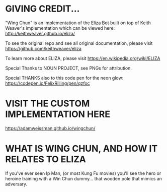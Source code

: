 # GIVING CREDIT... 

"Wing Chun" is an implementation of the Eliza Bot built on top of Keith Weaver's implementation which can be viewed here: http://keithweaver.github.io/eliza/

To see the original repo and see all original documentation, please visit https://github.com/keithweaver/eliza

To learn more about ELIZA, please visit https://en.wikipedia.org/wiki/ELIZA

Special Thanks to NOUN PROJECT, see PNGs for attribution.

Special THANKS also to this code pen for the neon glow: https://codepen.io/FelixRilling/pen/qzfoc

# VISIT THE CUSTOM IMPLEMENTATION HERE

https://adamweissman.github.io/wingchun/

# WHAT IS WING CHUN, AND HOW IT RELATES TO ELIZA

If you've ever seen Ip Man, (or most Kung Fu movies) you'll see the hero or heroine training with a Win Chun dummy... that wooden pole that mimics an adversary.  





